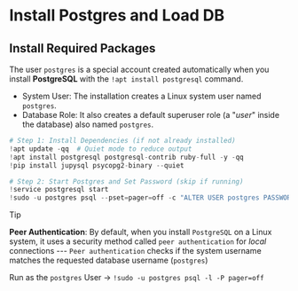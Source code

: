 # Install Postgres and Load DB

## Install Required Packages

The user `postgres` is a special account created automatically when you install **PostgreSQL** with the `!apt install postgresql` command.
- System User: The installation creates a Linux system user named `postgres`.
- Database Role: It also creates a default superuser role (a "*user*" inside the database) also named `postgres`.

```python
# Step 1: Install Dependencies (if not already installed)
!apt update -qq  # Quiet mode to reduce output
!apt install postgresql postgresql-contrib ruby-full -y -qq
!pip install jupysql psycopg2-binary --quiet

# Step 2: Start Postgres and Set Password (skip if running)
!service postgresql start
!sudo -u postgres psql --pset=pager=off -c "ALTER USER postgres PASSWORD 'pg123';"
```

> [!TIP]
> **Peer Authentication**: 
> By default, when you install `PostgreSQL` on a Linux system, it uses a security method called `peer authentication` for *local* connections --- `Peer authentication` checks if the system username matches the requested database username (`postgres`)
>
> Run as the `postgres` User -> `!sudo -u postgres psql -l -P pager=off`
